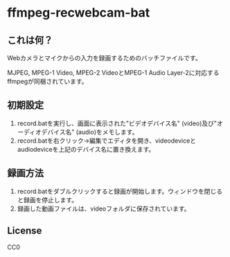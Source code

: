 # ffmpeg-recwebcam-bat
## これは何？
Webカメラとマイクからの入力を録画するためのバッチファイルです。

MJPEG, MPEG-1 Video, MPEG-2 VideoとMPEG-1 Audio Layer-2に対応するffmpegが同梱されています。

## 初期設定
1. record.batを実行し、画面に表示された"ビデオデバイス名" (video)及び"オーディオデバイス名" (audio)をメモします。
2. record.batを右クリック→編集でエディタを開き、videodeviceとaudiodeviceを上記のデバイス名に置き換えます。

## 録画方法
1. record.batをダブルクリックすると録画が開始します。ウィンドウを閉じると録画を停止します。
2. 録画した動画ファイルは、videoフォルダに保存されています。

## License
CC0
